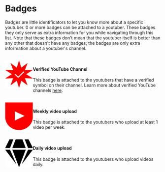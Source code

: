 # Badges
Badges are little identificators to let you know more about a specific youtuber. 0 or more badges can be attached to a youtuber. These badges they only serve as extra information for you while navigating through this list. Note that these badges don't mean that the youtuber itself is better than any other that doesn't have any badges; the badges are only extra information about a youtuber's channel.

<br/>

<img align="left" width="90px" height="90px" alt="Badge for verified YouTube channels" src="media/badge-verified.svg" title="Is a verified YouTube channel"/>

#### Verified YouTube Channel
This badge is attached to the youtubers that have a verified symbol on their channel. Learn more about verified YouTube channels [here](https://support.google.com/youtube/answer/3046484?hl=en).

<br/>

<img align="left" width="90px" height="90px" alt="Badge for youtubers that upload videos weekly" src="media/badge-weekly.svg" title="Uploads videos weekly"/>

#### Weekly video upload
This badge is attached to the youtubers who upload at least 1 video per week.

<br/>

<img align="left" width="90px" height="90px" alt="Badge for youtubers that upload videos weekly" src="media/badge-daily.svg" title="Uploads videos daily"/>

#### Daily video upload
This badge is attached to the youtubers who upload videos daily.
